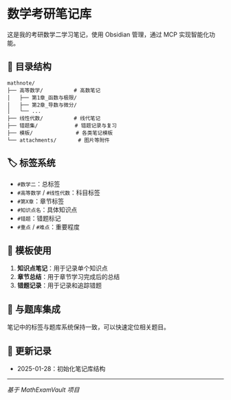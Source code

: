 # 数学考研笔记库

这是我的考研数学二学习笔记，使用 Obsidian 管理，通过 MCP 实现智能化功能。

## 📁 目录结构

```
mathnote/
├── 高等数学/          # 高数笔记
│   ├── 第1章_函数与极限/
│   ├── 第2章_导数与微分/
│   └── ...
├── 线性代数/          # 线代笔记
├── 错题集/            # 错题记录与复习
├── 模板/              # 各类笔记模板
└── attachments/       # 图片等附件
```

## 🏷️ 标签系统

- `#数学二`：总标签
- `#高等数学` / `#线性代数`：科目标签
- `#第X章`：章节标签
- `#知识点名`：具体知识点
- `#错题`：错题标记
- `#重点` / `#难点`：重要程度

## 📝 模板使用

1. **知识点笔记**：用于记录单个知识点
2. **章节总结**：用于章节学习完成后的总结
3. **错题记录**：用于记录和追踪错题

## 🔗 与题库集成

笔记中的标签与题库系统保持一致，可以快速定位相关题目。

## 🔄 更新记录

- 2025-01-28：初始化笔记库结构

---
*基于 MathExamVault 项目*
